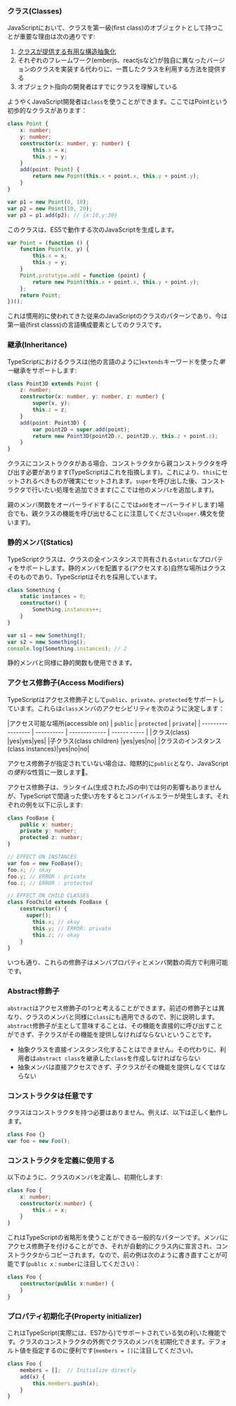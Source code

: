 ### クラス(Classes)
JavaScriptにおいて、クラスを第一級(first class)のオブジェクトとして持つことが重要な理由は次の通りです:

1. [クラスが提供する有用な構造抽象化](./tips/classesAreUseful.md)
1. それぞれのフレームワーク(emberjs、reactjsなど)が独自に異なったバージョンのクラスを実装する代わりに、一貫したクラスを利用する方法を提供する
1. オブジェクト指向の開発者はすでにクラスを理解している

ようやくJavaScript開発者は`class`を使うことができます。ここではPointという初歩的なクラスがあります：
```ts
class Point {
    x: number;
    y: number;
    constructor(x: number, y: number) {
        this.x = x;
        this.y = y;
    }
    add(point: Point) {
        return new Point(this.x + point.x, this.y + point.y);
    }
}

var p1 = new Point(0, 10);
var p2 = new Point(10, 20);
var p3 = p1.add(p2); // {x:10,y:30}
```
このクラスは、ES5で動作する次のJavaScriptを生成します。
```ts
var Point = (function () {
    function Point(x, y) {
        this.x = x;
        this.y = y;
    }
    Point.prototype.add = function (point) {
        return new Point(this.x + point.x, this.y + point.y);
    };
    return Point;
})();
```
これは慣用的に使われてきた従来のJavaScriptのクラスのパターンであり、今は第一級(first classs)の言語構成要素としてのクラスです。

### 継承(Inheritance)
TypeScriptにおけるクラスは(他の言語のように)`extends`キーワードを使った*単一*継承をサポートします:

```ts
class Point3D extends Point {
    z: number;
    constructor(x: number, y: number, z: number) {
        super(x, y);
        this.z = z;
    }
    add(point: Point3D) {
        var point2D = super.add(point);
        return new Point3D(point2D.x, point2D.y, this.z + point.z);
    }
}
```
クラスにコンストラクタがある場合、コンストラクタから親コンストラクタを呼び出す必要があります(TypeScriptはこれを指摘します)。これにより、`this`にセットされるべきものが確実にセットされます。`super`を呼び出した後、コンストラクタで行いたい処理を追加できます(ここでは他のメンバ`z`を追加します)。

親のメンバ関数をオーバーライドする(ここでは`add`をオーバーライドします)場合でも、親クラスの機能を呼び出せることに注意してください(`super.`構文を使います)。

### 静的メンバ(Statics)
TypeScriptクラスは、クラスの全インスタンスで共有される`static`なプロパティをサポートします。静的メンバを配置する(アクセスする)自然な場所はクラスそのものであり、TypeScriptはそれを採用しています。

```ts
class Something {
    static instances = 0;
    constructor() {
        Something.instances++;
    }
}

var s1 = new Something();
var s2 = new Something();
console.log(Something.instances); // 2
```

静的メンバと同様に静的関数も使用できます。

### アクセス修飾子(Access Modifiers)
TypeScriptはアクセス修飾子として`public`、`private`、`protected`をサポートしています。これらは`class`メンバのアクセシビリティを次のように決定します：

|アクセス可能な場所(accessible on) | `public` | `protected` | `private`|
| ----------------- | ---------- | ------------- | ------ ----- |
|クラス(class)              |yes|yes|yes|
|子クラス(class children)    |yes|yes|no|
|クラスのインスタンス(class instances)|yes|no|no|

アクセス修飾子が指定されていない場合は、暗黙的に`public`となり、JavaScriptの*便利な*性質に一致します🌹。

アクセス修飾子は、ランタイム(生成されたJSの中)では何の影響もありませんが、TypeScriptで間違った使い方をするとコンパイルエラーが発生します。それぞれの例を以下に示します:

```ts
class FooBase {
    public x: number;
    private y: number;
    protected z: number;
}

// EFFECT ON INSTANCES
var foo = new FooBase();
foo.x; // okay
foo.y; // ERROR : private
foo.z; // ERROR : protected

// EFFECT ON CHILD CLASSES
class FooChild extends FooBase {
    constructor() {
      super();
        this.x; // okay
        this.y; // ERROR: private
        this.z; // okay
    }
}
```

いつも通り、これらの修飾子はメンバプロパティとメンバ関数の両方で利用可能です。

### Abstract修飾子
`abstract`はアクセス修飾子の1つと考えることができます。前述の修飾子とは異なり、クラスのメンバと同様に`class`にも適用できるので、別に説明します。`abstract`修飾子が主として意味することは、その機能を直接的に呼び出すことができず、子クラスがその機能を提供しなければならないということです。

* 抽象クラスを直接インスタンス化することはできません。その代わりに、利用者は`abstract class`を継承した`class`を作成しなければならない
* 抽象メンバは直接アクセスできず、子クラスがその機能を提供しなくてはならない

### コンストラクタは任意です

クラスはコンストラクタを持つ必要はありません。例えば、以下は正しく動作します。

```ts
class Foo {}
var foo = new Foo();
```

### コンストラクタを定義に使用する

以下のように、クラスのメンバを定義し、初期化します:

```ts
class Foo {
    x: number;
    constructor(x:number) {
        this.x = x;
    }
}
```
これはTypeScriptの省略形を使うことができる一般的なパターンです。メンバにアクセス修飾子を付けることができ、それが自動的にクラス内に宣言され、コンストラクタからコピーされます。なので、前の例は次のように書き直すことが可能です(`public x：number`に注目してください)：

```ts
class Foo {
    constructor(public x:number) {
    }
}
```

### プロパティ初期化子(Property initializer)
これはTypeScript(実際には、ES7から)でサポートされている気の利いた機能です。クラスのコンストラクタの外側でクラスのメンバを初期化できます。デフォルト値を指定するのに便利です(`members = []`に注目してください)。

```ts
class Foo {
    members = [];  // Initialize directly
    add(x) {
        this.members.push(x);
    }
}
```
